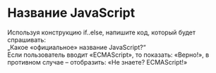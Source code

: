 # Название JavaScript                                                       <br/>

Используя конструкцию if..else, напишите код, который будет спрашивать:     <br/>
„Какое «официальное» название JavaScript?“                                  <br/>
Если пользователь вводит «ECMAScript», то показать: «Верно!», в             <br/>
противном случае – отобразить: «Не знаете? ECMAScript!»                     <br/>